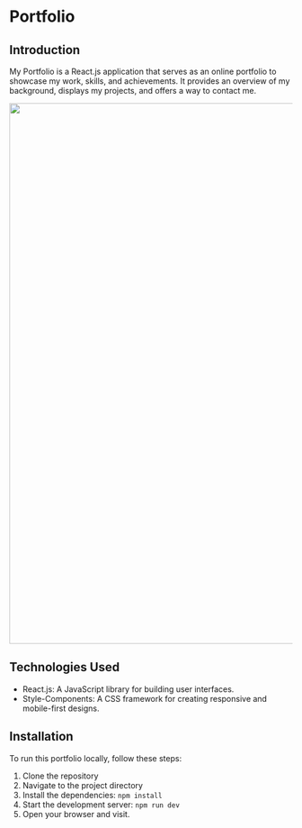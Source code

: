 # Portfolio

## Introduction
My Portfolio is a React.js application that serves as an online portfolio to showcase my work, skills, and achievements. It provides an overview of my background, displays my projects, and offers a way to contact me.

<img width="960px;" src="https://github.com/jlpmartinss/portfolio/assets/50104175/8d7f58c0-973f-4bc7-887f-d7edaf2be432"/>


## Technologies Used
- React.js: A JavaScript library for building user interfaces.
- Style-Components: A CSS framework for creating responsive and mobile-first designs.


## Installation
To run this portfolio locally, follow these steps:

1. Clone the repository
2. Navigate to the project directory
3. Install the dependencies: `npm install`
4. Start the development server: `npm run dev`
5. Open your browser and visit.

